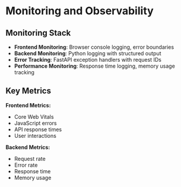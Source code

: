 # Monitoring and Observability

## Monitoring Stack
- **Frontend Monitoring**: Browser console logging, error boundaries
- **Backend Monitoring**: Python logging with structured output
- **Error Tracking**: FastAPI exception handlers with request IDs
- **Performance Monitoring**: Response time logging, memory usage tracking

## Key Metrics

**Frontend Metrics:**
- Core Web Vitals
- JavaScript errors
- API response times
- User interactions

**Backend Metrics:**
- Request rate
- Error rate
- Response time
- Memory usage
